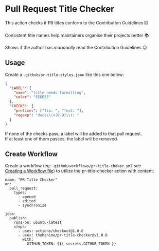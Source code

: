 # Pull Request Title Checker

This action checks if PR titles conform to the Contribution Guidelines :ballot_box_with_check: <br/><br/>
Consistent title names help maintainers organise their projects better :books: <br/><br/>
Shows if the author has _reaaaaally_ read the Contribution Guidelines :wink:

## Usage

Create a `.github/pr-title-styles.json` like this one below:

```json
{
  "LABEL": {
    "name": "title needs formatting",
    "color": "EEEEEE"
  },
  "CHECKS": {
    "prefixes": ["fix: ", "feat: "],
    "regexp": "docs\\(v[0-9]\\): "
  }
}
```

If none of the checks pass, a label will be added to that pull request. \
If at least one of them passes, the label will be removed.

## Create Workflow

Create a workflow (eg: `.github/workflows/pr-title-cheker.yml` see [Creating a Workflow file](https://help.github.com/en/articles/configuring-a-workflow#creating-a-workflow-file)) to utilize the pr-title-checker action with content:

```
name: "PR Title Checker"
on:
  pull_request:
    types:
      - opened
      - edited
      - synchronize

jobs:
  publish:
    runs-on: ubuntu-latest
    steps:
      - uses: actions/checkout@1.0.0
      - uses: thehanimo/pr-title-checker@v1.0.0
        with:
          GITHUB_TOKEN: ${{ secrets.GITHUB_TOKEN }}
```
